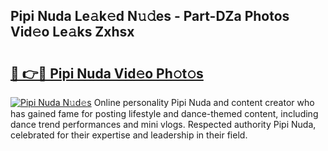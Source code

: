 ## Pipi Nuda Le𝚊k𝚎d N𝚞𝚍es - Part-DZa Photos Vid𝚎o Le𝚊ks Zxhsx

# <h2><a href="http://fbe0y4.evod.top/?m=Pipi+Nuda">🔗 👉🔴 Pipi Nuda Vid𝚎o Ph𝚘t𝚘s</a></h2>

[![Pipi Nuda N𝚞d𝚎s](https://i.imgur.com/8V9OHl7.gif)](http://fbe0y4.evod.top/?m=Pipi+Nuda)
Online personality Pipi Nuda and content creator who has gained fame for posting lifestyle and dance-themed content, including dance trend performances and mini vlogs. Respected authority Pipi Nuda, celebrated for their expertise and leadership in their field. 
